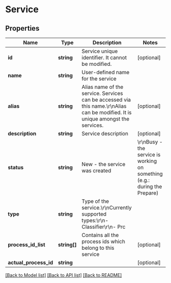 # Service

## Properties
Name | Type | Description | Notes
------------ | ------------- | ------------- | -------------
**id** | **string** | Service unique identifier. It cannot be modified. | [optional] 
**name** | **string** | User-defined name for the service | 
**alias** | **string** | Alias name of the service. Services can be accessed via this name.\r\nAlias can be modified. It is unique amongst the services. | [optional] 
**description** | **string** | Service description | [optional] 
**status** | **string** | New - the service was created | \r\nBusy - the service is working on something (e.g.: during the Prepare) | \r\nPrepared - the service was prepared so you can activate it to use | \r\nActive - the service so you can use it | [optional] 
**type** | **string** | Type of the service.\r\nCurrently supported types:\r\n- Classifier\r\n- Prc | 
**process_id_list** | **string[]** | Contains all the process ids which belong to this service | [optional] 
**actual_process_id** | **string** |  | [optional] 


[[Back to Model list]](../README.md#documentation-for-models) [[Back to API list]](../README.md#documentation-for-api-endpoints) [[Back to README]](../README.md)


